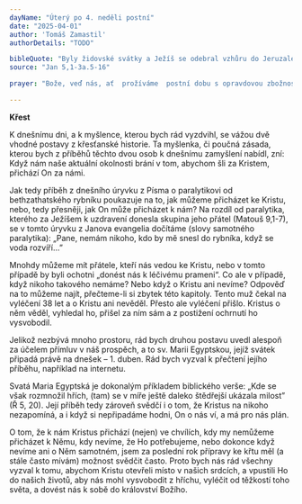 ```yaml
---
dayName: "Úterý po 4. neděli postní"
date: "2025-04-01"
author: 'Tomáš Zamastil'
authorDetails: "TODO"

bibleQuote: "Byly židovské svátky a Ježíš se odebral vzhůru do Jeruzaléma. V Jeruzalémě u Ovčí brány je rybník, hebrejsky zvaný Bethzatha, s pěti podloubími. V nich lehávalo množství nemocných, slepých, chromých a ochrnutých. Byl tam jeden člověk, ten byl nemocný už osmatřicet let. Když ho Ježíš viděl, jak tam leží, a poznal, že je tak nemocný už dlouho, zeptal se ho: „Chceš být zdráv?“ Nemocný mu odpověděl: „Pane, nemám nikoho, kdo by mě snesl do rybníka, když se voda rozvíří. Než tam dojdu já, jiný už tam sestoupí přede mnou.“ Ježíš mu řekl: „Vstaň, vezmi své lehátko a choď!“ A hned byl ten člověk uzdraven, vzal svoje lehátko a chodil. Ten den však byla sobota. Proto židé tomu uzdravenému namítli: „Je sobota! Nesmíš nosit lehátko!“ Odpověděl jim: „Ten, kdo mě uzdravil, mi řekl: »Vezmi své lehátko a choď!«“ Zeptali se ho: „Kdo je ten člověk, který ti řekl: »Vezmi ho a choď«?“ Ale ten uzdravený nevěděl, kdo to je. Ježíš se totiž vzdálil, protože na tom místě bylo mnoho lidí. Později ho Ježíš potkal v chrámě a řekl mu: „Hle, jsi zdráv. Už nehřeš, aby tě nestihlo něco horšího!“ Ten člověk odešel a oznámil židům, že ho uzdravil Ježíš. Proto židé Ježíše pronásledovali, že dělal takové věci v sobotu."
source: "Jan 5,1-3a.5-16"

prayer: "Bože, veď nás, ať  prožíváme  postní dobu s opravdovou zbožností, abychom byli dobře připraveni přijmout velikonoční poselství o našem vykoupení a vydávat o něm svědectví. Prosíme o to skrze tvého Syna…"

---
```


**Křest**

K dnešnímu dni, a k myšlence, kterou bych rád vyzdvihl, se vážou dvě vhodné postavy z křesťanské historie. Ta myšlenka, či poučná zásada, kterou bych z příběhů těchto dvou osob k dnešnímu zamyšlení nabídl, zní: Když nám naše aktuální okolnosti brání v tom, abychom šli za Kristem, přichází On za námi.

Jak tedy příběh z dnešního úryvku z Písma o paralytikovi od bethzathatského rybníku poukazuje na to, jak můžeme přicházet ke Kristu, nebo, tedy přesněji, jak On může přicházet k nám? Na rozdíl od paralytika, kterého za Ježíšem k uzdravení donesla skupina jeho přátel (Matouš 9,1-7), se v tomto úryvku z Janova evangelia dočítáme (slovy samotného paralytika): „Pane, nemám nikoho, kdo by mě snesl do rybníka, když se voda rozvíří…”

Mnohdy můžeme mít přátele, kteří nás vedou ke Kristu, nebo v tomto případě by byli ochotni „donést nás k léčivému prameni“. Co ale v případě, když nikoho takového nemáme? Nebo když o Kristu ani nevíme? Odpověď na to můžeme najít, přečteme-li si zbytek této kapitoly. Tento muž čekal na vyléčení 38 let a o Kristu ani nevěděl. Přesto ale vyléčení přišlo. Kristus o něm věděl, vyhledal ho, přišel za ním sám a z postižení ochrnutí ho vysvobodil.

Jelikož nezbývá mnoho prostoru, rád bych druhou postavu uvedl alespoň za účelem přímluv v náš prospěch, a to sv. Marii Egyptskou, jejíž svátek připadá právě na dnešek – 1. duben. Rád bych vyzval k přečtení jejího příběhu, například na internetu.

Svatá Maria Egyptská je dokonalým příkladem biblického verše: „Kde se však rozmnožil hřích, (tam) se v míře ještě daleko štědřejší ukázala milost” (Ř 5, 20). Její příběh tedy zároveň svědčí i o tom, že Kristus na nikoho nezapomíná, a i když si nepřipadáme hodni, On o nás ví, a má pro nás plán.

O tom, že k nám Kristus přichází (nejen) ve chvílích, kdy my nemůžeme přicházet k Němu, kdy nevíme, že Ho potřebujeme, nebo dokonce když nevíme ani o Něm samotném, jsem za poslední rok přípravy ke křtu měl (a stále často mívám) možnost svědčit často. Proto bych nás rád všechny vyzval k tomu, abychom Kristu otevřeli místo v našich srdcích, a vpustili Ho do našich životů, aby nás mohl vysvobodit z hříchu, vyléčit od těžkostí toho světa, a dovést nás k sobě do království Božího.

